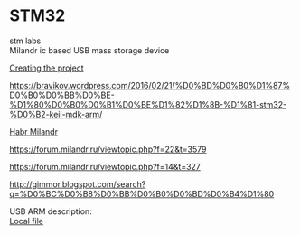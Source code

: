 # STM32
stm labs  
Milandr ic based USB mass storage device
  
  [Creating the project](https://microtechnics.ru/stm32-uchebnyj-kurs-keil-sozdanie-proekta/)
  
  https://bravikov.wordpress.com/2016/02/21/%D0%BD%D0%B0%D1%87%D0%B0%D0%BB%D0%BE-%D1%80%D0%B0%D0%B1%D0%BE%D1%82%D1%8B-%D1%81-stm32-%D0%B2-keil-mdk-arm/
  

  
  [Habr Milandr](https://habr.com/ru/post/255323/)    
    
      
  https://forum.milandr.ru/viewtopic.php?f=22&t=3579
  
  https://forum.milandr.ru/viewtopic.php?f=14&t=327  
    
  http://gimmor.blogspot.com/search?q=%D0%BC%D0%B8%D0%BB%D0%B0%D0%BD%D0%B4%D1%80  
    
  USB ARM description:  
  [Local file](https://file:///C:/Keil_v5/Arm/Packs/Keil/MDK-Middleware/7.10.0/Doc/USB/html/_u_s_b__device.html)
  
